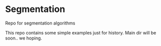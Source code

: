# Segmentation
Repo for segmentation algorithms

This repo contains some simple examples just for history. 
Main dir will be soon.. we hoping.
